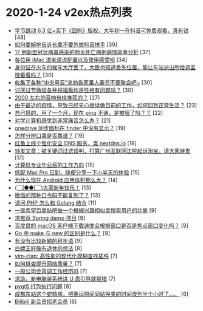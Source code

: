 # 2020-1-24 v2ex热点列表

+ [字节跳动 6.3 亿+买下《囧妈》版权，大年初一在抖音可免费观看，真有钱](https://www.v2ex.com/t/640138#reply48) [48]
+ [如何委婉地告诉长辈不要外放抖音快手](https://www.v2ex.com/t/640150#reply39) [39]
+ [17 例新型冠状病毒感染的肺炎死亡病例病情简单分析](https://www.v2ex.com/t/640127#reply37) [37]
+ [各位用 iMac 进来说说配置以及使用感受呗](https://www.v2ex.com/t/640135#reply34) [34]
+ [身份证在火车的候车大厅丢了，大致也知道丢失位置，能让车站派出所给调监控看看吗？](https://www.v2ex.com/t/640122#reply30) [30]
+ [收集下各种“中央号召”来劝告家里人春节不要聚会吧~](https://www.v2ex.com/t/640146#reply30) [30]
+ [讨厌过节微信各种祝福轰炸是性格有问题吗？](https://www.v2ex.com/t/640171#reply30) [30]
+ [2000 左右的音响有啥推荐的？](https://www.v2ex.com/t/640130#reply27) [27]
+ [由于最近的疫情，导致已经无心继续做目前的工作，如何回到正常生活？](https://www.v2ex.com/t/640145#reply23) [23]
+ [自己搭的，用了一个月，现在 ping 不通，是被墙了吗？？](https://www.v2ex.com/t/640195#reply22) [22]
+ [对学计算机感觉到非常痛苦怎么办？](https://www.v2ex.com/t/640186#reply21) [21]
+ [onedrive 同步图标在 finder 中没有显示？](https://www.v2ex.com/t/640126#reply19) [19]
+ [怎样分辨口罩是否靠谱？](https://www.v2ex.com/t/640158#reply19) [19]
+ [红鱼上线个性化安全 DNS 服务，类 nextdns.io](https://www.v2ex.com/t/640119#reply18) [18]
+ [转发文章：被关键词过滤误判，打算广州互联网法院起诉淘宝。请大家转发](https://www.v2ex.com/t/640152#reply17) [17]
+ [计算机专业毕业后的工作方向](https://www.v2ex.com/t/640118#reply15) [15]
+ [低配 Mac Pro 已到，随便分享一下小半天的体验](https://www.v2ex.com/t/640144#reply15) [15]
+ [为什么现在 Android 应用体积那么大？](https://www.v2ex.com/t/640162#reply14) [14]
+ [(￣(●●)￣)大家新年快乐！](https://www.v2ex.com/t/640159#reply13) [13]
+ [微信的那种口令码不能复制了？](https://www.v2ex.com/t/640193#reply13) [13]
+ [请问 PHP 怎么和 Golang 结合](https://www.v2ex.com/t/640170#reply11) [11]
+ [一直希望百度贴吧做一个根据兴趣相似度搜索用户的功能](https://www.v2ex.com/t/640124#reply9) [9]
+ [求推荐 Spring demo 项目](https://www.v2ex.com/t/640136#reply9) [9]
+ [百度盘的 macOS 客户端下载速度会根据窗口是否是焦点窗口变化吗？](https://www.v2ex.com/t/640155#reply9) [9]
+ [Go 中 make 与 new 的区别是什么？](https://www.v2ex.com/t/640157#reply9) [9]
+ [有没有比较新颖的拜年语](https://www.v2ex.com/t/640172#reply9) [9]
+ [白嫖王好像有退休的想法](https://www.v2ex.com/t/640149#reply8) [8]
+ [vim-clap: 高性能的现代化模糊查找插件](https://www.v2ex.com/t/640123#reply7) [7]
+ [如何排查提升网络质量？](https://www.v2ex.com/t/640131#reply7) [7]
+ [一般公司会背调工作经历吗](https://www.v2ex.com/t/640134#reply7) [7]
+ [求助，新电脑装系统进 U 盘引导就报错](https://www.v2ex.com/t/640169#reply7) [7]
+ [pyqt5 打包执行问题](https://www.v2ex.com/t/640142#reply6) [6]
+ [成都东站这个蛇精病，把春运期间同站换乘的时间改到半个小时了。。。](https://www.v2ex.com/t/640160#reply6) [6]
+ [Bilibili 新会员招老会员](https://www.v2ex.com/t/640196#reply6) [6]
